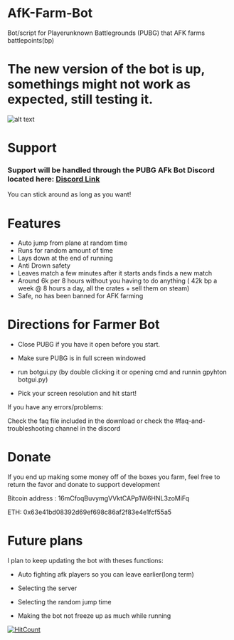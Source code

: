 # AfK-Farm-Bot
Bot/script for Playerunknown Battlegrounds (PUBG) that AFK farms battlepoints(bp)


# The new version of the bot is up, somethings might not work as expected, still testing it.

![alt text](https://i.imgur.com/7gAKF2m.gif "Screenshot")

# Support

### Support will be handled through the PUBG AFk Bot Discord located here: [Discord Link](https://discord.gg/vQxmu8S)

You can stick around as long as you want!


# Features
* Auto jump from plane at random time
* Runs for random amount of time
* Lays down at the end of running
* Anti Drown safety
* Leaves match a few minutes after it starts ands finds a new match
* Around 6k per 8 hours without you having to do anything ( 42k bp a week @ 8 hours a day, all the crates + sell them on steam)
* Safe, no has been banned for AFK farming



# Directions for Farmer Bot

* Close PUBG if you have it open before you start.

* Make sure PUBG is in full screen windowed

* run botgui.py (by double clicking it or opening cmd and runnin gpyhton botgui.py)

* Pick your screen resolution and hit start!

If you have any errors/problems:

Check the faq file included in the download or check the #faq-and-troubleshooting channel in the discord

# Donate

If you end up making some money off of the boxes you farm, feel free to return the favor and donate to support development

Bitcoin address : 16mCfoqBuvymgVVktCAPp1W6HNL3zoMiFq

ETH: 0x63e41bd08392d69ef698c86af2f83e4e1fcf55a5


# Future plans

I plan to keep updating the bot with theses functions:

* Auto fighting afk players so you can leave earlier(long term) 

* Selecting the server

* Selecting the random jump time 

* Making the bot not freeze up as much while running

[![HitCount](http://hits.dwyl.io/{clintoxen}/{PUBG-Afk-FarmBot}.svg)](http://hits.dwyl.io/{clintoxen}/{PUBG-Afk-FarmBot})
